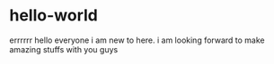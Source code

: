 # hello-world
errrrrr
hello everyone i am new to here.
i am looking forward to make amazing stuffs with you guys 
